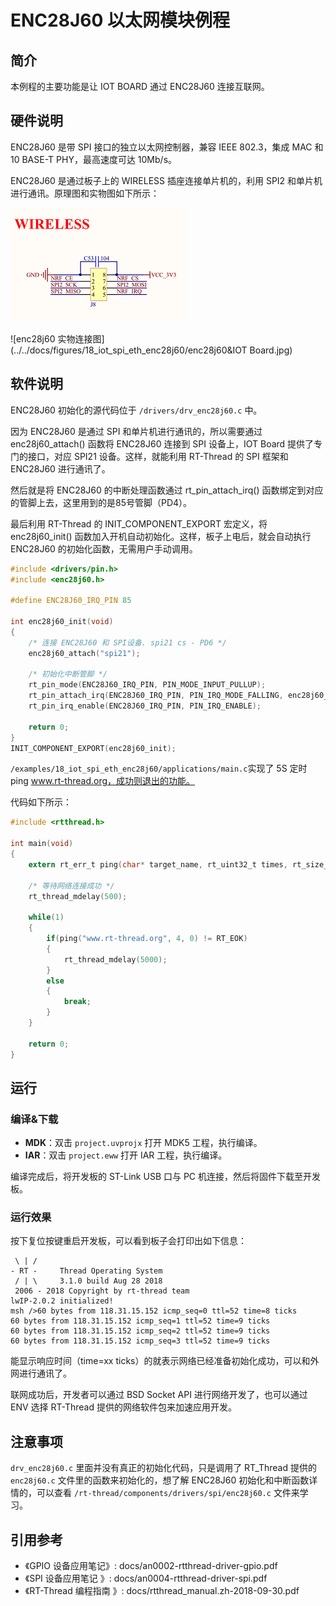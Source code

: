 # ENC28J60 以太网模块例程

## 简介

本例程的主要功能是让 IOT BOARD 通过 ENC28J60 连接互联网。

## 硬件说明

ENC28J60 是带 SPI 接口的独立以太网控制器，兼容 IEEE 802.3，集成 MAC 和 10 BASE-T PHY，最高速度可达 10Mb/s。

ENC28J60 是通过板子上的 WIRELESS 插座连接单片机的，利用 SPI2 和单片机进行通讯。原理图和实物图如下所示：

![enc28j60 接口原理图](../../docs/figures/18_iot_spi_eth_enc28j60/enc28j60_sch.png)

![enc28j60 实物连接图](../../docs/figures/18_iot_spi_eth_enc28j60/enc28j60&IOT Board.jpg)

## 软件说明

ENC28J60 初始化的源代码位于 `/drivers/drv_enc28j60.c` 中。

因为 ENC28J60 是通过 SPI 和单片机进行通讯的，所以需要通过 enc28j60_attach() 函数将 ENC28J60 连接到 SPI 设备上，IOT Board 提供了专门的接口，对应 SPI21 设备。这样，就能利用 RT-Thread 的 SPI 框架和 ENC28J60 进行通讯了。

然后就是将 ENC28J60 的中断处理函数通过 rt_pin_attach_irq() 函数绑定到对应的管脚上去，这里用到的是85号管脚（PD4）。

最后利用 RT-Thread 的 INIT_COMPONENT_EXPORT 宏定义，将 enc28j60_init() 函数加入开机自动初始化。这样，板子上电后，就会自动执行 ENC28J60 的初始化函数，无需用户手动调用。

```c
#include <drivers/pin.h>
#include <enc28j60.h>

#define ENC28J60_IRQ_PIN 85

int enc28j60_init(void)
{
    /* 连接 ENC28J60 和 SPI设备. spi21 cs - PD6 */
    enc28j60_attach("spi21");

    /* 初始化中断管脚 */
    rt_pin_mode(ENC28J60_IRQ_PIN, PIN_MODE_INPUT_PULLUP);
    rt_pin_attach_irq(ENC28J60_IRQ_PIN, PIN_IRQ_MODE_FALLING, enc28j60_isr, RT_NULL);
    rt_pin_irq_enable(ENC28J60_IRQ_PIN, PIN_IRQ_ENABLE);
    
    return 0;
}
INIT_COMPONENT_EXPORT(enc28j60_init);
```

`/examples/18_iot_spi_eth_enc28j60/applications/main.c`实现了 5S 定时 ping www.rt-thread.org，成功则退出的功能。

代码如下所示：

```c
#include <rtthread.h>

int main(void)
{
    extern rt_err_t ping(char* target_name, rt_uint32_t times, rt_size_t size);
    
    /* 等待网络连接成功 */
    rt_thread_mdelay(500);
    
    while(1)
    {
        if(ping("www.rt-thread.org", 4, 0) != RT_EOK)
        {
            rt_thread_mdelay(5000);
        }
        else
        {
            break;
        }
    }
    
    return 0;
}
```

## 运行

### 编译&下载

- **MDK**：双击 `project.uvprojx` 打开 MDK5 工程，执行编译。
- **IAR**：双击 `project.eww` 打开 IAR 工程，执行编译。

编译完成后，将开发板的 ST-Link USB 口与 PC 机连接，然后将固件下载至开发板。

### 运行效果

按下复位按键重启开发板，可以看到板子会打印出如下信息：

```shell
 \ | /
- RT -     Thread Operating System
 / | \     3.1.0 build Aug 28 2018
 2006 - 2018 Copyright by rt-thread team
lwIP-2.0.2 initialized!
msh />60 bytes from 118.31.15.152 icmp_seq=0 ttl=52 time=8 ticks
60 bytes from 118.31.15.152 icmp_seq=1 ttl=52 time=9 ticks
60 bytes from 118.31.15.152 icmp_seq=2 ttl=52 time=9 ticks
60 bytes from 118.31.15.152 icmp_seq=3 ttl=52 time=9 ticks
```

能显示响应时间（time=xx ticks）的就表示网络已经准备初始化成功，可以和外网进行通讯了。

联网成功后，开发者可以通过 BSD Socket API 进行网络开发了，也可以通过 ENV 选择 RT-Thread 提供的网络软件包来加速应用开发。

## 注意事项

`drv_enc28j60.c` 里面并没有真正的初始化代码，只是调用了 RT_Thread 提供的 `enc28j60.c` 文件里的函数来初始化的，想了解 ENC28J60 初始化和中断函数详情的，可以查看 `/rt-thread/components/drivers/spi/enc28j60.c` 文件来学习。

## 引用参考

- 《GPIO 设备应用笔记》: docs/an0002-rtthread-driver-gpio.pdf
- 《SPI 设备应用笔记 》: docs/an0004-rtthread-driver-spi.pdf
- 《RT-Thread 编程指南 》: docs/rtthread_manual.zh-2018-09-30.pdf